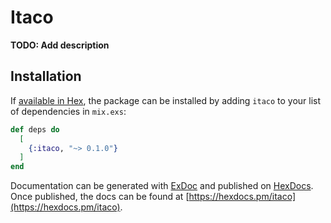 # Itaco

**TODO: Add description**

## Installation

If [available in Hex](https://hex.pm/docs/publish), the package can be installed
by adding `itaco` to your list of dependencies in `mix.exs`:

```elixir
def deps do
  [
    {:itaco, "~> 0.1.0"}
  ]
end
```

Documentation can be generated with [ExDoc](https://github.com/elixir-lang/ex_doc)
and published on [HexDocs](https://hexdocs.pm). Once published, the docs can
be found at [https://hexdocs.pm/itaco](https://hexdocs.pm/itaco).

